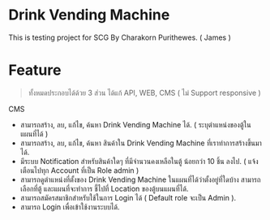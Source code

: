 # Drink Vending Machine
This is testing project for SCG By Charakorn Purithewes. ( James )

# Feature
> ทั้งหมดประกอบได้ด้วย 3 ส่วน ได้แก้ API, WEB, CMS ( ไม่ Support responsive )

CMS
* สามารถสร้าง, ลบ, แก้ไข, ค้นหา Drink Vending Machine ได้. ( ระบุตำแหน่งของตู้ในแผนที่ได้ )
* สามารถสร้าง, ลบ, แก้ไข, ค้นหา สินค้าใน Drink Vending Machine ที่เราทำการสร้างขึ้นมาได้.
* มีระบบ Notification สำหรับสินค้าใดๆ ที่มีจำนวนคงเหลือในตู้ น้อยกว่า 10 ชิ้น ลงไป. ( แจ้งเตือนไปทุก Account ที่เป็น Role admin )
* สามารถดูตำแหน่งที่ตั้งของ Drink Vending Machine ในแผนที่ได้ว่าตั้งอยู่ที่ใดบ้าง สามารถเลือกที่ตู้ และแผนที่จะทำการ ชี้ไปที่ Location ของตู้บนแผนที่ได้.
* สามารถสมัครสมาชิกสำหรับใช้ในการ Login ได้ ( Default role จะเป็น Admin ).
* สามารถ Login เพื่อเข้าใช้งานระบบได้.
